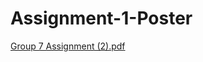 # Assignment-1-Poster
[Group 7 Assignment (2).pdf](https://github.com/user-attachments/files/17880095/Group.7.Assignment.2.pdf)
